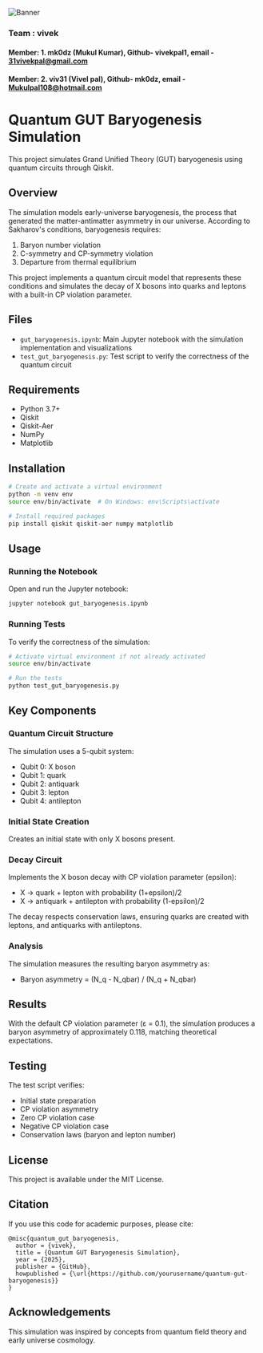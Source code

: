 ![Banner](https://raw.githubusercontent.com/quantamu/qtamu-ibm-fliq-challenge/refs/heads/main/images/banner.png)
### Team : vivek
#### Member: 1. mk0dz (Mukul Kumar), Github- vivekpal1, email - 31vivekpal@gmail.com
#### Member: 2. viv31 (Vivel pal), Github- mk0dz, email - Mukulpal108@hotmail.com


# Quantum GUT Baryogenesis Simulation

This project simulates Grand Unified Theory (GUT) baryogenesis using quantum circuits through Qiskit.

## Overview

The simulation models early-universe baryogenesis, the process that generated the matter-antimatter asymmetry in our universe. According to Sakharov's conditions, baryogenesis requires:

1. Baryon number violation
2. C-symmetry and CP-symmetry violation 
3. Departure from thermal equilibrium

This project implements a quantum circuit model that represents these conditions and simulates the decay of X bosons into quarks and leptons with a built-in CP violation parameter.

## Files

- `gut_baryogenesis.ipynb`: Main Jupyter notebook with the simulation implementation and visualizations
- `test_gut_baryogenesis.py`: Test script to verify the correctness of the quantum circuit

## Requirements

- Python 3.7+
- Qiskit
- Qiskit-Aer
- NumPy
- Matplotlib

## Installation

```bash
# Create and activate a virtual environment
python -m venv env
source env/bin/activate  # On Windows: env\Scripts\activate

# Install required packages
pip install qiskit qiskit-aer numpy matplotlib
```

## Usage

### Running the Notebook

Open and run the Jupyter notebook:

```bash
jupyter notebook gut_baryogenesis.ipynb
```

### Running Tests

To verify the correctness of the simulation:

```bash
# Activate virtual environment if not already activated
source env/bin/activate

# Run the tests
python test_gut_baryogenesis.py
```

## Key Components

### Quantum Circuit Structure

The simulation uses a 5-qubit system:
- Qubit 0: X boson
- Qubit 1: quark
- Qubit 2: antiquark
- Qubit 3: lepton
- Qubit 4: antilepton

### Initial State Creation

Creates an initial state with only X bosons present.

### Decay Circuit

Implements the X boson decay with CP violation parameter (epsilon):
- X → quark + lepton with probability (1+epsilon)/2
- X → antiquark + antilepton with probability (1-epsilon)/2

The decay respects conservation laws, ensuring quarks are created with leptons, and antiquarks with antileptons.

### Analysis

The simulation measures the resulting baryon asymmetry as:
- Baryon asymmetry = (N_q - N_qbar) / (N_q + N_qbar)

## Results

With the default CP violation parameter (ε = 0.1), the simulation produces a baryon asymmetry of approximately 0.118, matching theoretical expectations.

## Testing

The test script verifies:
- Initial state preparation
- CP violation asymmetry
- Zero CP violation case
- Negative CP violation case
- Conservation laws (baryon and lepton number)

## License

This project is available under the MIT License.

## Citation

If you use this code for academic purposes, please cite:

```
@misc{quantum_gut_baryogenesis,
  author = {vivek},
  title = {Quantum GUT Baryogenesis Simulation},
  year = {2025},
  publisher = {GitHub},
  howpublished = {\url{https://github.com/yourusername/quantum-gut-baryogenesis}}
}
```

## Acknowledgements

This simulation was inspired by concepts from quantum field theory and early universe cosmology. 
